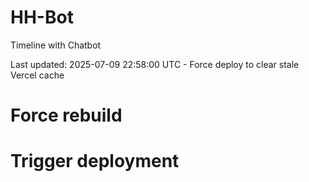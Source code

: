 # HH-Bot

Timeline with Chatbot

Last updated: 2025-07-09 22:58:00 UTC - Force deploy to clear stale Vercel cache
# Force rebuild
# Trigger deployment
